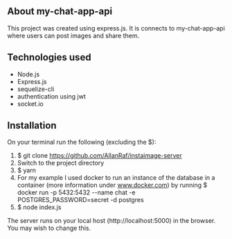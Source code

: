## About my-chat-app-api

This project was created using express.js. It is connects to my-chat-app-api where users can post images and share them.

## Technologies used

- Node.js
- Express.js
- sequelize-cli
- authentication using jwt
- socket.io

## Installation

On your terminal run the following (excluding the \$):

1. \$ git clone https://github.com/AllanRaf/instaimage-server
2. Switch to the project directory
3. \$ yarn
4. For my example I used docker to run an instance of the database in a container (more information under www.docker.com) by running
   \$ docker run -p 5432:5432 --name chat -e POSTGRES_PASSWORD=secret -d postgres
5. \$ node index.js

The server runs on your local host (http://localhost:5000) in the browser. You may wish to change this.
